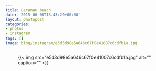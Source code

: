 ```yaml
---
title: Lacanau beach
date: '2015-06-08T13:43:20+00:00'
layout: photopost
categories:
- photos
- instagram
tags: []
image: blog/instagram/e5d3d98e5a646c67f0e41007c6cdfb1a.jpg
---
```


<figure class="photo photo--square">
  {{< img src="e5d3d98e5a646c67f0e41007c6cdfb1a.jpg" alt="" caption="" >}}

</figure>



